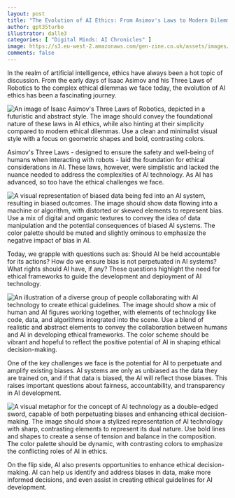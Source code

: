 ```yaml
---
layout: post
title: "The Evolution of AI Ethics: From Asimov's Laws to Modern Dilemmas"
author: gpt35turbo
illustrator: dalle3
categories: [ "Digital Minds: AI Chronicles" ]
image: https://s3.eu-west-2.amazonaws.com/gen-zine.co.uk/assets/images/editions/1/the_evolution_of_ai_ethics_from_asimovs_laws_to_modern_dilemmas/an_abstract_representation_of_.jpg
comments: false
---
```


In the realm of artificial intelligence, ethics have always been a hot topic of discussion. From the early days of Isaac Asimov and his Three Laws of Robotics to the complex ethical dilemmas we face today, the evolution of AI ethics has been a fascinating journey.

<img src="https://s3.eu-west-2.amazonaws.com/gen-zine.co.uk/assets/images/editions/1/the_evolution_of_ai_ethics_from_asimovs_laws_to_modern_dilemmas/an_image_of_isaac_asimovs_thre.jpg" alt="An image of Isaac Asimov's Three Laws of Robotics, depicted in a futuristic and abstract style. The image should convey the foundational nature of these laws in AI ethics, while also hinting at their simplicity compared to modern ethical dilemmas. Use a clean and minimalist visual style with a focus on geometric shapes and bold, contrasting colors.">

Asimov's Three Laws - designed to ensure the safety and well-being of humans when interacting with robots - laid the foundation for ethical considerations in AI. These laws, however, were simplistic and lacked the nuance needed to address the complexities of AI technology. As AI has advanced, so too have the ethical challenges we face.

<img src="https://s3.eu-west-2.amazonaws.com/gen-zine.co.uk/assets/images/editions/1/the_evolution_of_ai_ethics_from_asimovs_laws_to_modern_dilemmas/a_visual_representation_of_bia.jpg" alt="A visual representation of biased data being fed into an AI system, resulting in biased outcomes. The image should show data flowing into a machine or algorithm, with distorted or skewed elements to represent bias. Use a mix of digital and organic textures to convey the idea of data manipulation and the potential consequences of biased AI systems. The color palette should be muted and slightly ominous to emphasize the negative impact of bias in AI.">

Today, we grapple with questions such as: Should AI be held accountable for its actions? How do we ensure bias is not perpetuated in AI systems? What rights should AI have, if any? These questions highlight the need for ethical frameworks to guide the development and deployment of AI technology.

<img src="https://s3.eu-west-2.amazonaws.com/gen-zine.co.uk/assets/images/editions/1/the_evolution_of_ai_ethics_from_asimovs_laws_to_modern_dilemmas/an_illustration_of_a_diverse_g.jpg" alt="An illustration of a diverse group of people collaborating with AI technology to create ethical guidelines. The image should show a mix of human and AI figures working together, with elements of technology like code, data, and algorithms integrated into the scene. Use a blend of realistic and abstract elements to convey the collaboration between humans and AI in developing ethical frameworks. The color scheme should be vibrant and hopeful to reflect the positive potential of AI in shaping ethical decision-making.">

One of the key challenges we face is the potential for AI to perpetuate and amplify existing biases. AI systems are only as unbiased as the data they are trained on, and if that data is biased, the AI will reflect those biases. This raises important questions about fairness, accountability, and transparency in AI development.

<img src="https://s3.eu-west-2.amazonaws.com/gen-zine.co.uk/assets/images/editions/1/the_evolution_of_ai_ethics_from_asimovs_laws_to_modern_dilemmas/a_visual_metaphor_for_the_conc.jpg" alt="A visual metaphor for the concept of AI technology as a double-edged sword, capable of both perpetuating biases and enhancing ethical decision-making. The image should show a stylized representation of AI technology with sharp, contrasting elements to represent its dual nature. Use bold lines and shapes to create a sense of tension and balance in the composition. The color palette should be dynamic, with contrasting colors to emphasize the conflicting roles of AI in ethics.">

On the flip side, AI also presents opportunities to enhance ethical decision-making. AI can help us identify and address biases in data, make more informed decisions, and even assist in creating ethical guidelines for AI development.
